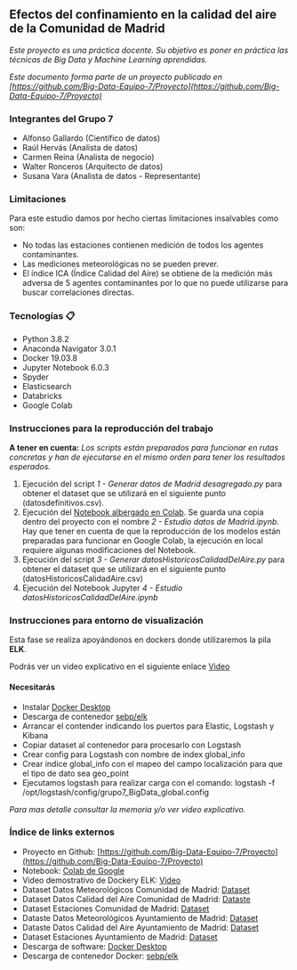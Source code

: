 ## Efectos del confinamiento en la calidad del aire de la Comunidad de Madrid

_Este proyecto es una práctica docente. Su objetivo es poner en práctica las técnicas de Big Data y Machine Learning aprendidas._

_Este documento forma parte de un proyecto publicado en [https://github.com/Big-Data-Equipo-7/Proyecto](https://github.com/Big-Data-Equipo-7/Proyecto)_ 

### Integrantes del Grupo 7
* Alfonso Gallardo (Científico de datos)
* Raúl Hervás (Analista de datos)
* Carmen Reina (Analista de negocio)
* Walter Ronceros (Arquitecto de datos)
* Susana Vara (Analista de datos - Representante)

### Limitaciones ###

Para este estudio damos por hecho ciertas limitaciones insalvables como son:

* No todas las estaciones contienen medición de todos los agentes contaminantes.
* Las mediciones meteorológicas no se pueden prever.
* El índice ICA (Índice Calidad del Aire) se obtiene de la medición más adversa de 5 agentes contaminantes por lo que no puede utilizarse para buscar correlaciones directas.

### Tecnologías 📋

* Python 3.8.2
* Anaconda Navigator 3.0.1
* Docker 19.03.8
* Jupyter Notebook 6.0.3
* Spyder 
* Elasticsearch
* Databricks
* Google Colab

### Instrucciones para la reproducción del trabajo

**A tener en cuenta:** *Los scripts están preparados para funcionar en rutas concretas y han de ejecutarse en el mismo orden para tener los resultados esperados.*

1. Ejecución del script _*1 - Generar datos de Madrid desagregado.py*_ para obtener el dataset que se utilizará en el siguiente punto (datosdefinitivos.csv).
2. Ejecución del [Notebook albergado en Colab](https://colab.research.google.com/drive/1hAkG64bXv-BuhfkH0_3qH2lx-pIUcLTK#scrollTo=nh7diHL592kF). Se guarda una copia dentro del proyecto con el nombre _*2 - Estudio datos de Madrid.ipynb*_. Hay que tener en cuenta de que la reproducción de los modelos están preparadas para funcionar en Google Colab, la ejecución en local requiere algunas modificaciones del Notebook. 
3. Ejecución del script _*3 - Generar datosHistoricosCalidadDelAire.py*_ para obtener el dataset que se utilizará en el siguiente punto (datosHistoricosCalidadAire.csv)
4. Ejecución del Notebook Jupyter _*4 - Estudio datosHistoricosCalidadDelAire.ipynb*_ 

### Instrucciones para entorno de visualización ###

Esta fase se realiza apoyándonos en dockers donde utilizaremos la pila **ELK**. 

Podrás ver un video explicativo en el siguiente enlace [Video](https://photos.app.goo.gl/AvezfKMgfHQqV7C46)

#### Necesitarás ####
* Instalar [Docker Desktop](https://www.docker.com/products/docker-desktop)
* Descarga de contenedor [sebp/elk](https://hub.docker.com/r/sebp/elk/)
* Arrancar el contender indicando los puertos para Elastic, Logstash y Kibana
* Copiar dataset al contenedor para procesarlo con Logstash
* Crear config para Logstash con nombre de index global_info
* Crear índice global_info con el mapeo del campo localización para que el tipo de dato sea geo_point
* Ejecutamos logstash para realizar carga con el comando: logstash -f /opt/logstash/config/grupo7_BigData_global.config

*Para mas detalle consultar la _memoria y/o ver video explicativo._*

### Índice de links externos ###

* Proyecto en Github: [https://github.com/Big-Data-Equipo-7/Proyecto](https://github.com/Big-Data-Equipo-7/Proyecto)
* Notebook: [Colab de Google](https://colab.research.google.com/drive/1hAkG64bXv-BuhfkH0_3qH2lx-pIUcLTK#scrollTo=nh7diHL592kF)
* Video demostrativo de Dockery ELK: [Video](https://photos.app.goo.gl/AvezfKMgfHQqV7C46)
* Dataset Datos Meteorológicos Comunidad de Madrid: [Dataset](http://datos.comunidad.madrid/catalogo/dataset/calidad_aire_datos_meteo_historico)
* Dataset Datos Calidad del Aire Comunidad de Madrid: [Dataste](http://datos.comunidad.madrid/catalogo/dataset/calidad_aire_datos_historico)
* Dataset Estaciones Comunidad de Madrid: [Dataset](http://datos.comunidad.madrid/catalogo/dataset/calidad_aire_estaciones)
* Dataste Datos Meteorológicos Ayuntamiento de Madrid: [Dataset](https://datos.madrid.es/portal/site/egob/menuitem.c05c1f754a33a9fbe4b2e4b284f1a5a0/?vgnextoid=8d7357cec5efa610VgnVCM1000001d4a900aRCRD&vgnextchannel=374512b9ace9f310VgnVCM100000171f5a0aRCRD&vgnextfmt=default)
* Dataste Datos Calidad del Aire Ayuntamiento de Madrid: [Dataset](https://datos.madrid.es/portal/site/egob/menuitem.c05c1f754a33a9fbe4b2e4b284f1a5a0/?vgnextoid=aecb88a7e2b73410VgnVCM2000000c205a0aRCRD&vgnextchannel=374512b9ace9f310VgnVCM100000171f5a0aRCRD&vgnextfmt=default)
* Dataset Estaciones Ayuntamiento de Madrid: [Dataset](https://datos.madrid.es/portal/site/egob/menuitem.c05c1f754a33a9fbe4b2e4b284f1a5a0/?vgnextoid=9e42c176313eb410VgnVCM1000000b205a0aRCRD&vgnextchannel=374512b9ace9f310VgnVCM100000171f5a0aRCRD&vgnextfmt=default)
* Descarga de software: [Docker Desktop](https://www.docker.com/products/docker-desktop)
* Descarga de contenedor Docker: [sebp/elk](https://hub.docker.com/r/sebp/elk/)